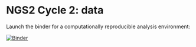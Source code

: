 # NGS2 Cycle 2: data

Launch the binder for a computationally reproducible analysis environment:

[![Binder](https://mybinder.org/badge.svg)](https://mybinder.org/v2/gh/Dallinger/ngs2-cycle2/master)
